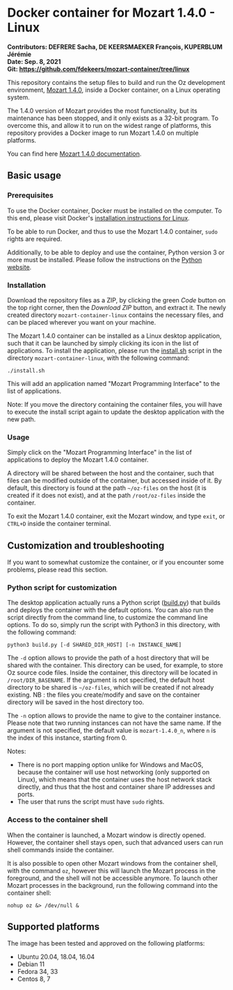 # Docker container for Mozart 1.4.0 - Linux

**Contributors: DEFRERE Sacha, DE KEERSMAEKER François, KUPERBLUM Jérémie** \
**Date: Sep. 8, 2021** \
**Git: https://github.com/fdekeers/mozart-container/tree/linux**

This repository contains the setup files to build and run
the Oz development environment, [Mozart 1.4.0](http://mozart2.org/mozart-v1/),
inside a Docker container, on a Linux operating system.

The 1.4.0 version of Mozart provides the most functionality,
but its maintenance has been stopped,
and it only exists as a 32-bit program.
To overcome this, and allow it to run on the widest range of platforms,
this repository provides a Docker image to run Mozart 1.4.0 on multiple platforms.

You can find here [Mozart 1.4.0 documentation](http://mozart2.org/mozart-v1/doc-1.4.0/).


## Basic usage

### Prerequisites

To use the Docker container, Docker must be installed on the computer.
To this end, please visit Docker's [installation instructions for Linux](https://docs.docker.com/engine/install/).

To be able to run Docker, and thus to use the Mozart 1.4.0 container,
`sudo` rights are required.

Additionally, to be able to deploy and use the container,
Python version 3 or more must be installed.
Please follow the instructions on the [Python website](https://www.python.org/downloads/).

### Installation

Download the repository files as a ZIP, by clicking the green *Code* button
on the top right corner, then the *Download ZIP* button, and extract it.
The newly created directory `mozart-container-linux` contains the necessary
files, and can be placed wherever you want on your machine.

The Mozart 1.4.0 container can be installed as a Linux desktop application,
such that it can be launched by simply clicking its icon in the list of applications.
To install the application, please run the [install.sh](install.sh) script
in the directory `mozart-container-linux`, with the following command:
```shell
./install.sh
```

This will add an application named "Mozart Programming Interface" to the list
of applications.

Note: If you move the directory containing the container files,
you will have to execute the install script again
to update the desktop application with the new path.

### Usage

Simply click on the "Mozart Programming Interface" in the list of applications
to deploy the Mozart 1.4.0 container.

A directory will be shared between the host and the container,
such that files can be modified outside of the container,
but accessed inside of it.
By default, this directory is found at the path `~/oz-files` on the host
(it is created if it does not exist),
and at the path `/root/oz-files` inside the container.

To exit the Mozart 1.4.0 container, exit the Mozart window, and type
`exit`, or `CTRL+D` inside the container terminal.


## Customization and troubleshooting

If you want to somewhat customize the container, or if you encounter some problems,
please read this section.

### Python script for customization

The desktop application actually runs a Python script
([build.py](build.py))
that builds and deploys the container with the default options.
You can also run the script directly from the command line,
to customize the command line options.
To do so, simply run the script with Python3 in this directory, with the following command:
```shell
python3 build.py [-d SHARED_DIR_HOST] [-n INSTANCE_NAME]
```

The `-d` option allows to provide the path of a host directory
that will be shared with the container.
This directory can be used, for example, to store Oz source code files.
Inside the container, this directory will be located in `/root/DIR_BASENAME`.
If the argument is not specified, the default host directory to be shared is
`~/oz-files`, which will be created if not already existing. NB : the files you create/modify and save on the container directory will be saved in the host directory too.

The `-n` option allows to provide the name to give to the container instance.
Please note that two running instances can not have the same name.
If the argument is not specified, the default value is `mozart-1.4.0_n`,
where `n` is the index of this instance, starting from 0.

Notes:
- There is no port mapping option unlike for Windows and MacOS, because the container will use host networking (only supported on Linux), which means that the container uses the host network stack directly, and thus that the host and container share IP addresses and ports.
- The user that runs the script must have `sudo` rights.

### Access to the container shell

When the container is launched, a Mozart window is directly opened.
However, the container shell stays open, such that advanced users can
run shell commands inside the container.

It is also possible to open other Mozart windows from the container shell,
with the command `oz`, however this will launch the Mozart process in the foreground,
and the shell will not be accessible anymore.
To launch other Mozart processes in the background, run the following command
into the container shell:
```console
nohup oz &> /dev/null &
```


## Supported platforms

The image has been tested and approved on the following platforms:
- Ubuntu 20.04, 18.04, 16.04
- Debian 11
- Fedora 34, 33
- Centos 8, 7
